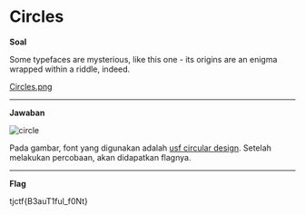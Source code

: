 

# Circles
**Soal**

Some typefaces are mysterious, like this one - its origins are an enigma wrapped within a riddle, indeed.

[Circles.png](https://github.com/lumbricina/TJCTF-2020-05311840000044/blob/master/Cryptography/Circles/Circles.png)
____________________________________

**Jawaban**

![circle](https://github.com/lumbricina/TJCTF-2020-05311840000044/blob/master/Cryptography/Circles/Circles.png)

Pada gambar, font yang digunakan adalah [usf circular design](https://www.fonts.com/font/ultimate-symbol/usf-circular-designs/regular). Setelah melakukan percobaan, akan didapatkan flagnya.
____________________________________
**Flag**

tjctf{B3auT1ful_f0Nt}